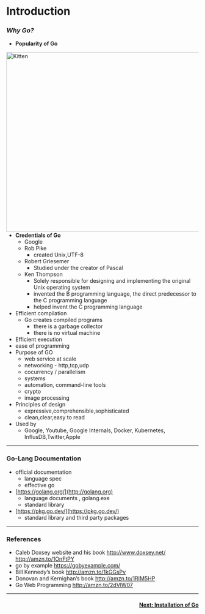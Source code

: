 # Introduction

### *Why Go?*

- **Popularity of Go**

<img src="https://merehead.com/blog/wp-content/uploads/19-4.png" alt="Kitten"
	title="Go's Ranking" width="1001px" height="470px" align="left" />

- **Credentials of Go**
    - Google
    - Rob Pike
        - created Unix,UTF-8
    - Robert Griesemer
        - Studied under the creator of Pascal
    - Ken Thompson
        - Solely responsible for designing and implementing the original Unix operating system
        - invented the B programming language, the direct predecessor to the C programming language
        - helped invent the C programming language
- Efficient compilation
    - Go creates compiled programs
        - there is a garbage collector
        - there is no virtual machine
- Efficient execution
- ease of programming
- Purpose of GO
    - web service at scale
    - networking - http,tcp,udp
    - cocurrency / parallelism
    - systems
    - automation, command-line tools
    - crypto
    - image processing
- Principles of design
    - expressive,comprehensible,sophisticated
    - clean,clear,easy to read
- Used by
    - Google, Youtube, Google Internals, Docker, Kubernetes, InflusDB,Twitter,Apple

---

### Go-Lang Documentation

- official documentation
    - language spec
    - effective go
- [https://golang.org/](http://golang.org)
    - language documents , golang.exe
    - standard library
- [https://pkg.go.dev/](https://pkg.go.dev/)
    - standard library and third party packages

---

### References

- Caleb Doxsey website and his book
http://www.doxsey.net/
http://amzn.to/1OnFtPY
- go by example
https://gobyexample.com/
- Bill Kennedy’s book
http://amzn.to/1kGGsPv
- Donovan and Kernighan’s book
http://amzn.to/1RIM5HP
- Go Web Programming
http://amzn.to/2dVlW07

---
<h4 align="right">
<p>
<a href="https://github.com/ZephyrAveryl777/Golang-Notes/blob/main/Installation/Installation%20of%20Go.md">Next: Installation of Go </a>
<p>
</h4>
